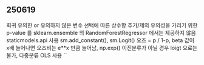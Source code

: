 ## 250619  
회귀 유의한 or 유의하지 않은 변수 선택에 따른 상수항 추가/제외
유의성을 가리기 위한 p-value 를 sklearn.ensemble 의 RandomForestRegressor 에서는 제공하지 않음
staticmodels.api 사용 sm.add_constant(), sm.Logit()
오즈 = p / 1-p, beta 값이 x배 늘어나면 오즈비는 e**x 만큼 늘어남, np.exp() 
이진분류가 아닐 경우 loigt 으로는 불가, 다중분류 OLS 사용  ``